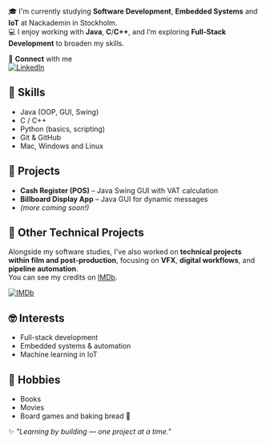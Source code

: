 🎓 I'm currently studying **Software Development**, **Embedded Systems** and **IoT** at Nackademin in Stockholm.  
💻 I enjoy working with **Java**, **C**/**C++**, and I’m exploring **Full-Stack Development** to broaden my skills.

🤝 **Connect** with me  
[![LinkedIn](https://img.shields.io/badge/LinkedIn-Sally%20Altaie-blue?style=flat&logo=linkedin)](https://www.linkedin.com/in/sally-altaie-5613558b/)

## 🧠 Skills
- Java (OOP, GUI, Swing)
- C / C++
- Python (basics, scripting)
- Git & GitHub
- Mac, Windows and Linux
  
## 🚀 Projects
- **Cash Register (POS)** – Java Swing GUI with VAT calculation  
- **Billboard Display App** – Java GUI for dynamic messages
- *(more coming soon!)*

## 🎥 Other Technical Projects
Alongside my software studies, I’ve also worked on **technical projects within film and post-production**, focusing on **VFX**, **digital workflows**, and **pipeline automation**.  
You can see my credits on [IMDb](https://www.imdb.com/name/nm12562159/?ref_=fn_all_nme_1).  

[![IMDb](https://img.shields.io/badge/IMDb-Sally%20Altaie-yellow?style=flat&logo=imdb)](https://www.imdb.com/name/nm12562159/?ref_=fn_all_nme_1)

## 🤓 Interests
- Full-stack development  
- Embedded systems & automation  
- Machine learning in IoT  

## 👾 Hobbies
- Books 
- Movies  
- Board games and baking bread 🥖

✨ *"Learning by building — one project at a time."*

